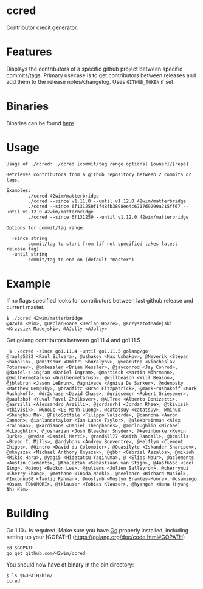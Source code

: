 # ccred

Contributor credit generator.

# Features
Displays the contributors of a specific github project between specific commits/tags.
Primary usecase is to get contributors between releases and add them to the release notes/changelog.
Uses `GITHUB_TOKEN` if set.

# Binaries
Binaries can be found [here](https://github.com/42wim/ccred/releases/)

# Usage
```
Usage of ./ccred: ./ccred [commit/tag range options] [owner]/[repo]

Retrieves contributors from a github repository between 2 commits or tags.

Examples:
        ./ccred 42wim/matterbridge
        ./ccred --since v1.11.0 --until v1.12.0 42wim/matterbridge
        ./ccred --since 6f131250f1f48fb3898ee4c6717d9299a215ff67 --until v1.12.0 42wim/matterbridge
        ./ccred --since 6f131250 --until v1.12.0 42wim/matterbridge

Options for commit/tag range:

  -since string
        commit/tag to start from (if not specified takes latest release tag)
  -until string
        commit/tag to end on (default "master")
```

# Example
If no flags specified looks for contributors between last github release and current master.

```
$ ./ccred 42wim/matterbridge
@42wim <Wim>, @DeclanHoare <Declan Hoare>, @KrzysztofMadejski <Krzysiek Madejski>, @AJolly <AJolly>
```

Get golang contributors between go1.11.4 and go1.11.5

```
 $ ./ccred -since go1.11.4 -until go1.11.5 golang/go
@rauls5382 <Raul Silvera>, @ushakov <Max Ushakov>, @Neverik <Stepan Shabalin>, @dmitshur <Dmitri Shuralyov>, @vearutop <Viacheslav Poturaev>, @bmkessler <Brian Kessler>, @jayconrod <Jay Conrod>, @daniel-s-ingram <Daniel Ingram>, @martisch <Martin Möhrmann>, @GuilhermeCaruso <GuilhermeCaruso>, @willbeason <Will Beason>, @jblebrun <Jason LeBrun>, @agnivade <Agniva De Sarker>, @mdempsky <Matthew Dempsky>, @bradfitz <Brad Fitzpatrick>, @mark-rushakoff <Mark Rushakoff>, @dr2chase <David Chase>, @griesemer <Robert Griesemer>, @paulzhol <Yuval Pavel Zholkover>, @ALTree <Alberto Donizetti>, @aarzilli <Alessandro Arzilli>, @jordanrh1 <Jordan Rhee>, @tkivisik <tkivisik>, @Gnouc <LE Manh Cuong>, @catatsuy <catatsuy>, @minux <Shenghou Ma>, @FiloSottile <Filippo Valsorda>, @cannona <Aaron Cannon>, @ianlancetaylor <Ian Lance Taylor>, @alexbrainman <Alex Brainman>, @kardianos <Daniel Theophanes>, @mmcloughlin <Michael McLoughlin>, @josharian <Josh Bleecher Snyder>, @kevinburke <Kevin Burke>, @mvdan <Daniel Martí>, @randall77 <Keith Randall>, @bcmills <Bryan C. Mills>, @andybons <Andrew Bonventre>, @Helflym <Clément Chigot>, @0intro <David du Colombier>, @Quasilyte <Iskander Sharipov>, @mknyszek <Michael Anthony Knyszek>, @gbbr <Gabriel Aszalos>, @mikioh <Mikio Hara>, @yagi5 <Hidetatsu Yaginuma>, @ <Elias Naur>, @aclements <Austin Clements>, @thaJeztah <Sebastiaan van Stijn>, @4a6f656c <Joel Sing>, @oiooj <Baokun Lee>, @juliens <Julien Salleyron>, @cherrymui <Cherry Zhang>, @methane <Inada Naoki>, @neelance <Richard Musiol>, @Inconnu08 <Taufiq Rahman>, @mostynb <Mostyn Bramley-Moore>, @osamingo <Osamu TONOMORI>, @tklauser <Tobias Klauser>, @hyangah <Hana (Hyang-Ah) Kim>
```


# Building
Go 1.10+ is required. Make sure you have [Go](https://golang.org/doc/install) properly installed, including setting up your [GOPATH] (https://golang.org/doc/code.html#GOPATH)

```
cd $GOPATH
go get github.com/42wim/ccred
```

You should now have dt binary in the bin directory:

```
$ ls $GOPATH/bin/
ccred
```
